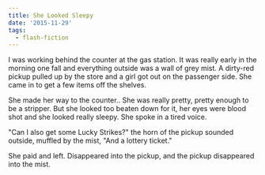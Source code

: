 ```yaml
---
title: She Looked Sleepy
date: '2015-11-29'
tags:
  - flash-fiction
---
```


I was working behind the counter at the gas station. It was really early in the
morning one fall and everything outside was a wall of grey mist. A dirty-red
pickup pulled up by the store and a girl got out on the passenger side. She came
in to get a few items off the shelves.

<!-- truncate -->

She made her way to the counter.. She was really pretty, pretty enough to be a
stripper. But she looked too beaten down for it, her eyes were blood shot and
she looked really sleepy. She spoke in a tired voice.

"Can I also get some Lucky Strikes?" the horn of the pickup sounded outside,
muffled by the mist, "And a lottery ticket."

She paid and left. Disappeared into the pickup, and the pickup disappeared into
the mist.
